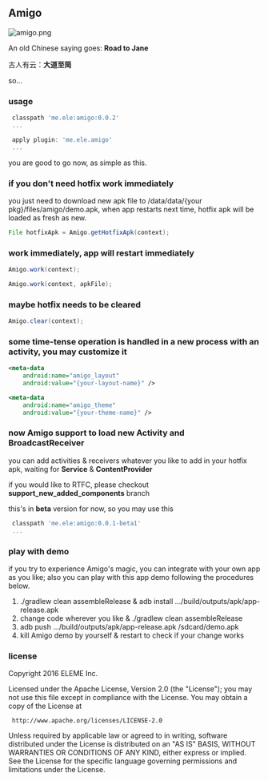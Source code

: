 ## Amigo

![amigo.png](http://amigotheband.com/wp-content/uploads/2015/02/logo_amigo-yellow.png)  


An old Chinese saying goes: **Road to Jane**

古人有云：**大道至简**

so...

### usage

```groovy
 classpath 'me.ele:amigo:0.0.2'
 ...

 apply plugin: 'me.ele.amigo'
 ...
```

you are good to go now, as simple as this.

### if you don't need hotfix work immediately

you just need to download new apk file to /data/data/{your pkg}/files/amigo/demo.apk,
when app restarts next time, hotfix apk will be loaded as fresh as new.

```java
File hotfixApk = Amigo.getHotfixApk(context);
```

### work immediately, app will restart immediately

```java
Amigo.work(context);

Amigo.work(context, apkFile);
```

### maybe hotfix needs to be cleared

```java
Amigo.clear(context);
```

### some time-tense operation is handled in a new process with an activity, you may customize it

```xml
<meta-data
    android:name="amigo_layout"
    android:value="{your-layout-name}" />

<meta-data
    android:name="amigo_theme"
    android:value="{your-theme-name}" />

```

### now Amigo support to load new Activity and BroadcastReceiver

you can add activities & receivers whatever you like to add in your hotfix apk,
waiting for **Service** & **ContentProvider**

if you would like to RTFC, please checkout **support_new_added_components** branch

this's in **beta** version for now, so you may use this

```groovy
 classpath 'me.ele:amigo:0.0.1-beta1'
 ...

```

### play with demo 

if you try to experience Amigo's magic, you can integrate with your own app as you like;
also you can play with this app demo following the procedures below.

   1. ./gradlew clean assembleRelease & adb install .../build/outputs/apk/app-release.apk
   2. change code wherever you like & ./gradlew clean assembleRelease
   3. adb push .../build/outputs/apk/app-release.apk /sdcard/demo.apk
   4. kill Amigo demo by yourself & restart to check if your change works
   
### license

  Copyright 2016 ELEME Inc.

  Licensed under the Apache License, Version 2.0 (the "License");
  you may not use this file except in compliance with the License.
  You may obtain a copy of the License at

     http://www.apache.org/licenses/LICENSE-2.0

  Unless required by applicable law or agreed to in writing, software
  distributed under the License is distributed on an "AS IS" BASIS,
  WITHOUT WARRANTIES OR CONDITIONS OF ANY KIND, either express or implied.
  See the License for the specific language governing permissions and
  limitations under the License.
